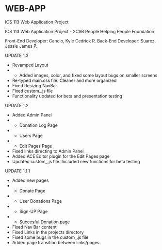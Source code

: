 # WEB-APP
ICS 113 Web Application Project

ICS 113 Web Application Project - 2CSB People Helping People Foundation

Front-End Developer: Cancio, Kyle Cedrick R. Back-End Developer: Suarez, Jessie James P.

UPDATE 1.3
- Revamped Layout
- - Added images, color, and fixed some layout bugs on smaller screens
- Re-typed main.css file. Cleaner and more organized
- Fixed Resizing NavBar
- Fixed custom_.js file
- Functionality updated for beta and presentation testing

UPDATE 1.2
- Added Admin Panel
- - Donation Log Page
- - Users Page
- - Edit Pages Page
- Fixed links directing to Admin Panel
- Added ACE Editor plugin for the Edit Pages page
- Updated custom_.js file. Included new functions for beta testing

UPDATE 1.1.1
- Added new pages
- - Donate Page
- - User Donations Page
- - Sign-UP Page
- - Succesful Donation page
- Fixed Nav Bar content
- Fixed Links in the projects directory
- Fixed some bugs in the custom_.js file
- Added page transition between links/pages
